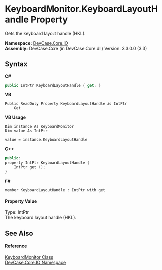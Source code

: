 # KeyboardMonitor.KeyboardLayoutHandle Property 
 

Gets the keyboard layout handle (HKL).

**Namespace:**&nbsp;<a href="N_DevCase_Core_IO">DevCase.Core.IO</a><br />**Assembly:**&nbsp;DevCase.Core (in DevCase.Core.dll) Version: 3.3.0.0 (3.3)

## Syntax

**C#**<br />
``` C#
public IntPtr KeyboardLayoutHandle { get; }
```

**VB**<br />
``` VB
Public ReadOnly Property KeyboardLayoutHandle As IntPtr
	Get
```

**VB Usage**<br />
``` VB Usage
Dim instance As KeyboardMonitor
Dim value As IntPtr

value = instance.KeyboardLayoutHandle

```

**C++**<br />
``` C++
public:
property IntPtr KeyboardLayoutHandle {
	IntPtr get ();
}
```

**F#**<br />
``` F#
member KeyboardLayoutHandle : IntPtr with get

```


#### Property Value
Type: IntPtr<br />The keyboard layout handle (HKL).

## See Also


#### Reference
<a href="T_DevCase_Core_IO_KeyboardMonitor">KeyboardMonitor Class</a><br /><a href="N_DevCase_Core_IO">DevCase.Core.IO Namespace</a><br />